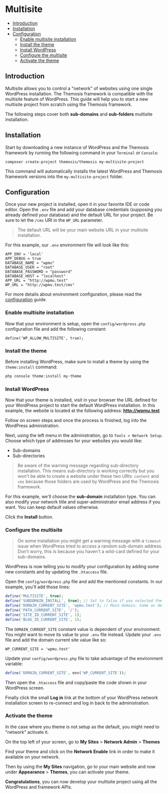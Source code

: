 Multisite
=========

- [Introduction](#introduction)
- [Installation](#installation)
- [Configuration](#configuration)
    - [Enable multisite installation](#enable-multisite-installation)
    - [Install the theme](#install-the-theme)
    - [Install WordPress](#install-wordpress)
    - [Configure the multisite](#configure-the-multisite)
    - [Activate the theme](#activate-the-theme)

Introduction
------------

Multisite allows you to control a "network" of websites using one single WordPress installation. The Themosis framework is compatible with the multisite feature of WordPress. This guide will help you to start a new multisite project from scratch using the Themosis framework.

The following steps cover both **sub-domains** and **sub-folders** multisite installation.

Installation
------------

Start by downloading a new instance of WordPress and the Themosis framework by running the following command in your `Terminal` or `Console`:

```
composer create-project themosis/themosis my-multisite-project
```

This command will automatically installs the latest WordPress and Themosis framework versions into the `my-multisite-project` folder.

Configuration
-------------

Once your new project is installed, open it in your favorite IDE or code editor. Open the `.env` file and add your database credentials (supposing you already defined your database) and the default URL for your project. Be sure to let the `/cms` URI in the `WP_URL` parameter.

> The default URL will be your main website URL in your multisite installation.

For this example, our `.env` environment file will look like this:

```
APP_ENV = 'local'
APP_DEBUG = true
DATABASE_NAME = "wpmu"
DATABASE_USER = "root"
DATABASE_PASSWORD = "password"
DATABASE_HOST = "localhost"
APP_URL = "http://wpmu.test"
WP_URL = "http://wpmu.test/cms"
```

For more details about environment configuration, please read the [configuration]({{url}}/configuration) guide.

### Enable multisite installation

Now that your environment is setup, open the `config/wordpress.php` configuration file and add the following constant:

```
define('WP_ALLOW_MULTISITE', true);
```

### Install the theme

Before installing WordPress, make sure to install a theme by using the `theme:install` command:

```php
php console theme:install my-theme
```

### Install WordPress

Now that your theme is installed, visit in your browser the URL defined for your WordPress project to start the default WordPress installation. In this example, the website is located at the following address: **http://wpmu.test**

Follow on screen steps and once the process is finished, log into the WordPress administration.

Next, using the left menu in the administration, go to `Tools > Network Setup`. Choose which type of addresses for your websites you would like:

- Sub-domains
- Sub-directories

> Be aware of the warning message regarding sub-directory installation. This means sub-directory is working correctly but you won't be able to create a website under these two URIs: `content` and `cms` because those folders are used by WordPress and the Themosis framework.

For this example, we'll choose the **sub-domain** installation type. You can also modify your network title and super-administrator email address if you want. You can keep default values otherwise.

Click the **Install** button.

### Configure the multisite

> On some installation you might get a warning message with a `timeout` issue when WordPress tried to access a random sub-domain address. Don't worry, this is because you haven't a wild-card defined for your sub-domains.

WordPress is now telling you to modify your configuration by adding some new constants and by updating the `.htaccess` file.

Open the `config/wordpress.php` file and add the mentioned constants. In our example, you'll add those lines:

```php
define('MULTISITE', true);
define('SUBDOMAIN_INSTALL', true); // Set to false if you selected the "Sub-directories" installation.
define('DOMAIN_CURRENT_SITE', 'wpmu.test'); // Main domain. Same as defined in your .env file without the http protocol.
define('PATH_CURRENT_SITE', '/');
define('SITE_ID_CURRENT_SITE', 1);
define('BLOG_ID_CURRENT_SITE', 1);
```

The `DOMAIN_CURRENT_SITE` constant value is dependent of your environment. You might want to move its value to your `.env` file instead. Update your `.env` file and add the domain current site value like so:

```
WP_CURRENT_SITE = 'wpmu.test'
```

Update your `config/wordpress.php` file to take advantage of the environment variable:

```php
define('DOMAIN_CURRENT_SITE', env('WP_CURRENT_SITE'));
```

Then open the `.htaccess` file and copy/paste the code shown in your WordPress screen.

Finally click the small **Log in** link at the bottom of your WordPress network installation screen to re-connect and log in back to the administration.

### Activate the theme

In the case where you theme is not setup as the default, you might need to "network" activate it.

On the top left of your screen, go to **My Sites** > **Network Admin** > **Themes**

Find your theme and click on the **Network Enable** link in order to make it available on your network.

Then by using the **My Sites** navigation, go to your main website and now under **Appearance** > **Themes**, you can activate your theme.

**Congratulations**, you can now develop your multisite project using all the WordPress and framework APIs.